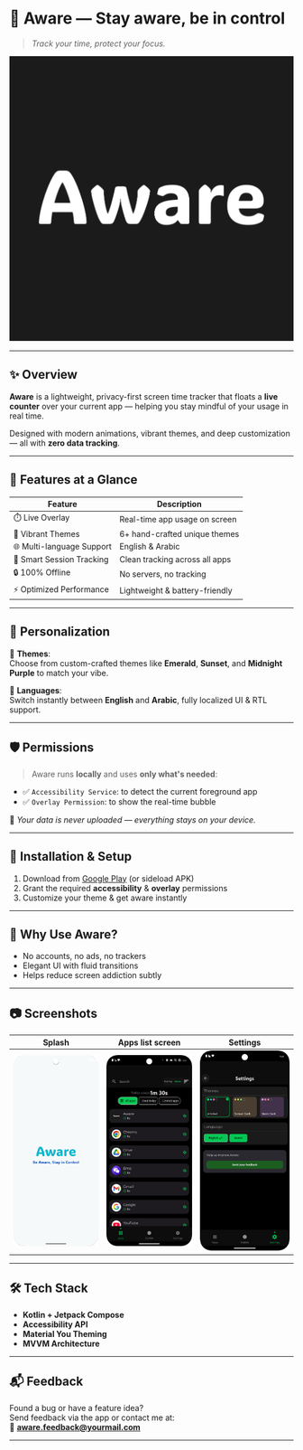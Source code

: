 # 🧠 Aware — Stay aware, be in control

> _Track your time, protect your focus._

![Aware Hero Image](app/src/main/res/drawable/play_store_512.png) <!-- Replace with actual promo image or GIF -->

---

## ✨ Overview

**Aware** is a lightweight, privacy-first screen time tracker that floats a **live counter** over your current app — helping you stay mindful of your usage in real time.

Designed with modern animations, vibrant themes, and deep customization — all with **zero data tracking**.

---

## 🚀 Features at a Glance

| Feature                     | Description                      |
|----------------------------|----------------------------------|
| ⏱️ Live Overlay            | Real-time app usage on screen     |
| 🎨 Vibrant Themes           | 6+ hand-crafted unique themes     |
| 🌐 Multi-language Support   | English & Arabic                  |
| 🧩 Smart Session Tracking   | Clean tracking across all apps    |
| 🔒 100% Offline             | No servers, no tracking           |
| ⚡ Optimized Performance     | Lightweight & battery-friendly    |

---

## 🌈 Personalization

🔹 **Themes**:  
Choose from custom-crafted themes like **Emerald**, **Sunset**, and **Midnight Purple** to match your vibe.

🔸 **Languages**:  
Switch instantly between **English** and **Arabic**, fully localized UI & RTL support.

---

## 🛡 Permissions

> Aware runs **locally** and uses **only what's needed**:

- ✅ `Accessibility Service`: to detect the current foreground app
- ✅ `Overlay Permission`: to show the real-time bubble

📢 _Your data is never uploaded — everything stays on your device._

---

## 📲 Installation & Setup

1. Download from [Google Play](#) (or sideload APK)
2. Grant the required **accessibility** & **overlay** permissions
3. Customize your theme & get aware instantly

---

## 🧭 Why Use Aware?

- No accounts, no ads, no trackers
- Elegant UI with fluid transitions
- Helps reduce screen addiction subtly

---

## 📷 Screenshots

| Splash | Apps list screen | Settings 
|--------------|---------------|----------|
| ![splash](screenshots/splash_light.png) | ![Apps](screenshots/home.png) | ![Settings](screenshots/settings.png) |
---


## 🛠 Tech Stack

- **Kotlin + Jetpack Compose**
- **Accessibility API**
- **Material You Theming**
- **MVVM Architecture**

---

## 📬 Feedback

Found a bug or have a feature idea?  
Send feedback via the app or contact me at:  
📧 **aware.feedback@yourmail.com**

---
